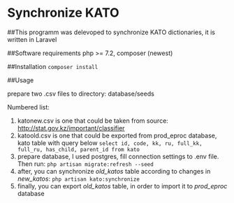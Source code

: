 Synchronize KATO
=======

##This programm was delevoped to synchronize KATO dictionaries, it is written in Laravel

##Software requirements
php >= 7.2, composer (newest)

##Installation
`composer install`

##Usage

prepare two .csv files to directory: database/seeds

Numbered list:

  1. katonew.csv is one that could be taken from source: http://stat.gov.kz/important/classifier
  2. katoold.csv is one that could be exported from prod_eproc database, kato table with query below
`select
id, code, kk, ru, full_kk, full_ru, has_child, parent_id
from kato`
  3. prepare database, I used postgres, fill connection settings to .env file. Then run:
`php artisan migrate:refresh --seed`
  4. after, you can synchronize _old_katos_ table according to changes in _new_katos_: 
`php artisan kato:synchronize`
  5. finally, you can export _old_katos_ table, in order to import it to _prod_eproc_ database